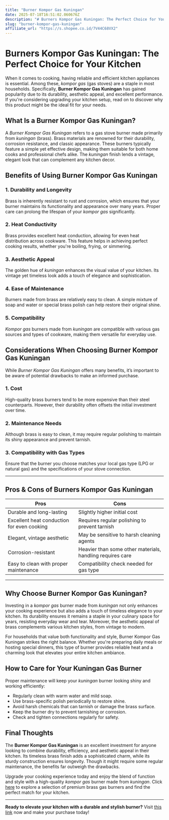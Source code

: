 ```yaml
---
title: "Burner Kompor Gas Kuningan"
date: 2025-07-18T16:51:02.060676Z
description: "# Burners Kompor Gas Kuningan: The Perfect Choice for Your Kitchen..."
slug: "burner-kompor-gas-kuningan"
affiliate_url: "https://s.shopee.co.id/7V44C68VX2"
---
```

# Burners Kompor Gas Kuningan: The Perfect Choice for Your Kitchen

When it comes to cooking, having reliable and efficient kitchen appliances is essential. Among these, *kompor gas* (gas stoves) are a staple in most households. Specifically, **Burner Kompor Gas Kuningan** has gained popularity due to its durability, aesthetic appeal, and excellent performance. If you're considering upgrading your kitchen setup, read on to discover why this product might be the ideal fit for your needs.

## What Is a Burner Kompor Gas Kuningan?

A *Burner Kompor Gas Kuningan* refers to a gas stove burner made primarily from *kuningan* (brass). Brass materials are renowned for their durability, corrosion resistance, and classic appearance. These burners typically feature a simple yet effective design, making them suitable for both home cooks and professional chefs alike. The *kuningan* finish lends a vintage, elegant look that can complement any kitchen decor.

## Benefits of Using Burner Kompor Gas Kuningan

### 1. Durability and Longevity
Brass is inherently resistant to rust and corrosion, which ensures that your burner maintains its functionality and appearance over many years. Proper care can prolong the lifespan of your *kompor gas* significantly.

### 2. Heat Conductivity
Brass provides excellent heat conduction, allowing for even heat distribution across cookware. This feature helps in achieving perfect cooking results, whether you're boiling, frying, or simmering.

### 3. Aesthetic Appeal
The golden hue of *kuningan* enhances the visual value of your kitchen. Its vintage yet timeless look adds a touch of elegance and sophistication.

### 4. Ease of Maintenance
Burners made from brass are relatively easy to clean. A simple mixture of soap and water or special brass polish can help restore their original shine.

### 5. Compatibility
*Kompor gas* burners made from *kuningan* are compatible with various gas sources and types of cookware, making them versatile for everyday use.

## Considerations When Choosing Burner Kompor Gas Kuningan

While *Burner Kompor Gas Kuningan* offers many benefits, it’s important to be aware of potential drawbacks to make an informed purchase.

### 1. Cost
High-quality brass burners tend to be more expensive than their steel counterparts. However, their durability often offsets the initial investment over time.

### 2. Maintenance Needs
Although brass is easy to clean, it may require regular polishing to maintain its shiny appearance and prevent tarnish.

### 3. Compatibility with Gas Types
Ensure that the burner you choose matches your local gas type (LPG or natural gas) and the specifications of your stove connection.

---

## Pros & Cons of Burners Kompor Gas Kuningan

| **Pros** | **Cons** |
| --- | --- |
| Durable and long-lasting | Slightly higher initial cost |
| Excellent heat conduction for even cooking | Requires regular polishing to prevent tarnish |
| Elegant, vintage aesthetic | May be sensitive to harsh cleaning agents |
| Corrosion-resistant | Heavier than some other materials, handling requires care |
| Easy to clean with proper maintenance | Compatibility check needed for gas type |

---

## Why Choose Burner Kompor Gas Kuningan?

Investing in a *kompor gas* burner made from *kuningan* not only enhances your cooking experience but also adds a touch of timeless elegance to your kitchen. Its durability ensures it remains a staple in your culinary space for years, resisting everyday wear and tear. Moreover, the aesthetic appeal of brass complements various kitchen styles, from vintage to modern.

For households that value both functionality and style, Burner Kompor Gas Kuningan strikes the right balance. Whether you're preparing daily meals or hosting special dinners, this type of burner provides reliable heat and a charming look that elevates your entire kitchen ambiance.

## How to Care for Your Kuningan Gas Burner

Proper maintenance will keep your *kuningan* burner looking shiny and working efficiently:

- Regularly clean with warm water and mild soap.
- Use brass-specific polish periodically to restore shine.
- Avoid harsh chemicals that can tarnish or damage the brass surface.
- Keep the burner dry to prevent tarnishing or corrosion.
- Check and tighten connections regularly for safety.

## Final Thoughts

The **Burner Kompor Gas Kuningan** is an excellent investment for anyone looking to combine durability, efficiency, and aesthetic appeal in their kitchen. Its timeless brass finish adds a sophisticated charm, while its sturdy construction ensures longevity. Though it might require some regular maintenance, the benefits far outweigh the drawbacks.

Upgrade your cooking experience today and enjoy the blend of function and style with a high-quality *kompor gas* burner made from *kuningan*. Click [here](https://s.shopee.co.id/7V44C68VX2) to explore a selection of premium brass gas burners and find the perfect match for your kitchen.

---

**Ready to elevate your kitchen with a durable and stylish burner?** Visit [this link](https://s.shopee.co.id/7V44C68VX2) now and make your purchase today!